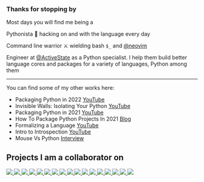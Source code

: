 ### Thanks for stopping by
Most days you will find me being a

Pythonista :snake: hacking on and with the language every day

Command line warrior :crossed_swords: wielding bash `$_` and [@neovim](https://github.com/neovim/neovim)

Engineer at [@ActiveState](https://github.com/ActiveState) as a Python specialist. I help them build better language cores and packages for a variety of languages, Python among them

----
You can find some of my other works here:

* Packaging Python in 2022 [YouTube](https://www.youtube.com/watch?v=RXoDukRu9G4)
* Invisible Walls: Isolating Your Python [YouTube](https://www.youtube.com/watch?v=n9iYvtDDgr8)
* Packaging Python in 2021 [YouTube](https://www.youtube.com/watch?v=j8iXO5VErjw)
* How To Package Python Projects In 2021 [Blog](https://www.activestate.com/blog/how-to-package-python-projects-in-2021/)
* Formalizing a Language [YouTube](https://www.youtube.com/watch?v=I89ZuZYgzok)
* Intro to Introspection [YouTube](https://www.youtube.com/watch?v=2XDT37Tbv9c)
* Mouse Vs Python [Interview](https://www.blog.pythonlibrary.org/2021/07/12/pydev-of-the-week-jeremiah-paige/)

## Projects I am a collaborator on
<!-- using https://github.com/anuraghazra/github-readme-stats#customization -->
<!-- replace start -->
<a href="https://github.com/python/cpython">
  <picture>
    <source
      srcset="https://github-readme-stats.vercel.app/api/pin/?username=python&repo=cpython&show_owner=true&theme=dark"
      media="(prefers-color-scheme: dark)"
    />
    <source
      srcset="https://github-readme-stats.vercel.app/api/pin/?username=python&repo=cpython&show_owner=true"
      media="(prefers-color-scheme: light), (prefers-color-scheme: no-preference)"
    />
    <img src="https://github-readme-stats.vercel.app/api/pin/?username=python&repo=cpython&show_owner=true" />
  </picture>
</a>
<a href="https://github.com/python/mypy">
  <picture>
    <source
      srcset="https://github-readme-stats.vercel.app/api/pin/?username=python&repo=mypy&show_owner=true&theme=dark"
      media="(prefers-color-scheme: dark)"
    />
    <source
      srcset="https://github-readme-stats.vercel.app/api/pin/?username=python&repo=mypy&show_owner=true"
      media="(prefers-color-scheme: light), (prefers-color-scheme: no-preference)"
    />
    <img src="https://github-readme-stats.vercel.app/api/pin/?username=python&repo=mypy&show_owner=true" />
  </picture>
</a>
<a href="https://github.com/PyCQA/isort">
  <picture>
    <source
      srcset="https://github-readme-stats.vercel.app/api/pin/?username=PyCQA&repo=isort&show_owner=true&theme=dark"
      media="(prefers-color-scheme: dark)"
    />
    <source
      srcset="https://github-readme-stats.vercel.app/api/pin/?username=PyCQA&repo=isort&show_owner=true"
      media="(prefers-color-scheme: light), (prefers-color-scheme: no-preference)"
    />
    <img src="https://github-readme-stats.vercel.app/api/pin/?username=PyCQA&repo=isort&show_owner=true" />
  </picture>
</a>
<a href="https://github.com/pypi/warehouse">
  <picture>
    <source
      srcset="https://github-readme-stats.vercel.app/api/pin/?username=pypi&repo=warehouse&show_owner=true&theme=dark"
      media="(prefers-color-scheme: dark)"
    />
    <source
      srcset="https://github-readme-stats.vercel.app/api/pin/?username=pypi&repo=warehouse&show_owner=true"
      media="(prefers-color-scheme: light), (prefers-color-scheme: no-preference)"
    />
    <img src="https://github-readme-stats.vercel.app/api/pin/?username=pypi&repo=warehouse&show_owner=true" />
  </picture>
</a>
<a href="https://github.com/pypa/setuptools">
  <picture>
    <source
      srcset="https://github-readme-stats.vercel.app/api/pin/?username=pypa&repo=setuptools&show_owner=true&theme=dark"
      media="(prefers-color-scheme: dark)"
    />
    <source
      srcset="https://github-readme-stats.vercel.app/api/pin/?username=pypa&repo=setuptools&show_owner=true"
      media="(prefers-color-scheme: light), (prefers-color-scheme: no-preference)"
    />
    <img src="https://github-readme-stats.vercel.app/api/pin/?username=pypa&repo=setuptools&show_owner=true" />
  </picture>
</a>
<a href="https://github.com/pypa/flit">
  <picture>
    <source
      srcset="https://github-readme-stats.vercel.app/api/pin/?username=pypa&repo=flit&show_owner=true&theme=dark"
      media="(prefers-color-scheme: dark)"
    />
    <source
      srcset="https://github-readme-stats.vercel.app/api/pin/?username=pypa&repo=flit&show_owner=true"
      media="(prefers-color-scheme: light), (prefers-color-scheme: no-preference)"
    />
    <img src="https://github-readme-stats.vercel.app/api/pin/?username=pypa&repo=flit&show_owner=true" />
  </picture>
</a>
<a href="https://github.com/PythonCharmers/python-future">
  <picture>
    <source
      srcset="https://github-readme-stats.vercel.app/api/pin/?username=PythonCharmers&repo=python-future&show_owner=true&theme=dark"
      media="(prefers-color-scheme: dark)"
    />
    <source
      srcset="https://github-readme-stats.vercel.app/api/pin/?username=PythonCharmers&repo=python-future&show_owner=true"
      media="(prefers-color-scheme: light), (prefers-color-scheme: no-preference)"
    />
    <img src="https://github-readme-stats.vercel.app/api/pin/?username=PythonCharmers&repo=python-future&show_owner=true" />
  </picture>
</a>
<a href="https://github.com/eth-p/bat-extras">
  <picture>
    <source
      srcset="https://github-readme-stats.vercel.app/api/pin/?username=eth-p&repo=bat-extras&show_owner=true&theme=dark"
      media="(prefers-color-scheme: dark)"
    />
    <source
      srcset="https://github-readme-stats.vercel.app/api/pin/?username=eth-p&repo=bat-extras&show_owner=true"
      media="(prefers-color-scheme: light), (prefers-color-scheme: no-preference)"
    />
    <img src="https://github-readme-stats.vercel.app/api/pin/?username=eth-p&repo=bat-extras&show_owner=true" />
  </picture>
</a>
<a href="https://github.com/timothycrosley/portray">
  <picture>
    <source
      srcset="https://github-readme-stats.vercel.app/api/pin/?username=timothycrosley&repo=portray&show_owner=true&theme=dark"
      media="(prefers-color-scheme: dark)"
    />
    <source
      srcset="https://github-readme-stats.vercel.app/api/pin/?username=timothycrosley&repo=portray&show_owner=true"
      media="(prefers-color-scheme: light), (prefers-color-scheme: no-preference)"
    />
    <img src="https://github-readme-stats.vercel.app/api/pin/?username=timothycrosley&repo=portray&show_owner=true" />
  </picture>
</a>
<a href="https://github.com/theacodes/witchhazel">
  <picture>
    <source
      srcset="https://github-readme-stats.vercel.app/api/pin/?username=theacodes&repo=witchhazel&show_owner=true&theme=dark"
      media="(prefers-color-scheme: dark)"
    />
    <source
      srcset="https://github-readme-stats.vercel.app/api/pin/?username=theacodes&repo=witchhazel&show_owner=true"
      media="(prefers-color-scheme: light), (prefers-color-scheme: no-preference)"
    />
    <img src="https://github-readme-stats.vercel.app/api/pin/?username=theacodes&repo=witchhazel&show_owner=true" />
  </picture>
</a>
<a href="https://github.com/koaning/mktestdocs">
  <picture>
    <source
      srcset="https://github-readme-stats.vercel.app/api/pin/?username=koaning&repo=mktestdocs&show_owner=true&theme=dark"
      media="(prefers-color-scheme: dark)"
    />
    <source
      srcset="https://github-readme-stats.vercel.app/api/pin/?username=koaning&repo=mktestdocs&show_owner=true"
      media="(prefers-color-scheme: light), (prefers-color-scheme: no-preference)"
    />
    <img src="https://github-readme-stats.vercel.app/api/pin/?username=koaning&repo=mktestdocs&show_owner=true" />
  </picture>
</a>
<a href="https://github.com/pyOpenSci/software-peer-review">
  <picture>
    <source
      srcset="https://github-readme-stats.vercel.app/api/pin/?username=pyOpenSci&repo=software-peer-review&show_owner=true&theme=dark"
      media="(prefers-color-scheme: dark)"
    />
    <source
      srcset="https://github-readme-stats.vercel.app/api/pin/?username=pyOpenSci&repo=software-peer-review&show_owner=true"
      media="(prefers-color-scheme: light), (prefers-color-scheme: no-preference)"
    />
    <img src="https://github-readme-stats.vercel.app/api/pin/?username=pyOpenSci&repo=software-peer-review&show_owner=true" />
  </picture>
</a>
<a href="https://github.com/pyOpenSci/python-package-guide">
  <picture>
    <source
      srcset="https://github-readme-stats.vercel.app/api/pin/?username=pyOpenSci&repo=python-package-guide&show_owner=true&theme=dark"
      media="(prefers-color-scheme: dark)"
    />
    <source
      srcset="https://github-readme-stats.vercel.app/api/pin/?username=pyOpenSci&repo=python-package-guide&show_owner=true"
      media="(prefers-color-scheme: light), (prefers-color-scheme: no-preference)"
    />
    <img src="https://github-readme-stats.vercel.app/api/pin/?username=pyOpenSci&repo=python-package-guide&show_owner=true" />
  </picture>
</a>
<a href="https://github.com/pypa/pypa.io">
  <picture>
    <source
      srcset="https://github-readme-stats.vercel.app/api/pin/?username=pypa&repo=pypa.io&show_owner=true&theme=dark"
      media="(prefers-color-scheme: dark)"
    />
    <source
      srcset="https://github-readme-stats.vercel.app/api/pin/?username=pypa&repo=pypa.io&show_owner=true"
      media="(prefers-color-scheme: light), (prefers-color-scheme: no-preference)"
    />
    <img src="https://github-readme-stats.vercel.app/api/pin/?username=pypa&repo=pypa.io&show_owner=true" />
  </picture>
</a>
<a href="https://github.com/sarugaku/plette">
  <picture>
    <source
      srcset="https://github-readme-stats.vercel.app/api/pin/?username=sarugaku&repo=plette&show_owner=true&theme=dark"
      media="(prefers-color-scheme: dark)"
    />
    <source
      srcset="https://github-readme-stats.vercel.app/api/pin/?username=sarugaku&repo=plette&show_owner=true"
      media="(prefers-color-scheme: light), (prefers-color-scheme: no-preference)"
    />
    <img src="https://github-readme-stats.vercel.app/api/pin/?username=sarugaku&repo=plette&show_owner=true" />
  </picture>
</a>
<a href="https://github.com/unraid/docs">
  <picture>
    <source
      srcset="https://github-readme-stats.vercel.app/api/pin/?username=unraid&repo=docs&show_owner=true&theme=dark"
      media="(prefers-color-scheme: dark)"
    />
    <source
      srcset="https://github-readme-stats.vercel.app/api/pin/?username=unraid&repo=docs&show_owner=true"
      media="(prefers-color-scheme: light), (prefers-color-scheme: no-preference)"
    />
    <img src="https://github-readme-stats.vercel.app/api/pin/?username=unraid&repo=docs&show_owner=true" />
  </picture>
</a>
<a href="https://github.com/pycascades/welcome-wagon-2019">
  <picture>
    <source
      srcset="https://github-readme-stats.vercel.app/api/pin/?username=pycascades&repo=welcome-wagon-2019&show_owner=true&theme=dark"
      media="(prefers-color-scheme: dark)"
    />
    <source
      srcset="https://github-readme-stats.vercel.app/api/pin/?username=pycascades&repo=welcome-wagon-2019&show_owner=true"
      media="(prefers-color-scheme: light), (prefers-color-scheme: no-preference)"
    />
    <img src="https://github-readme-stats.vercel.app/api/pin/?username=pycascades&repo=welcome-wagon-2019&show_owner=true" />
  </picture>
</a>
<!-- replace end -->

